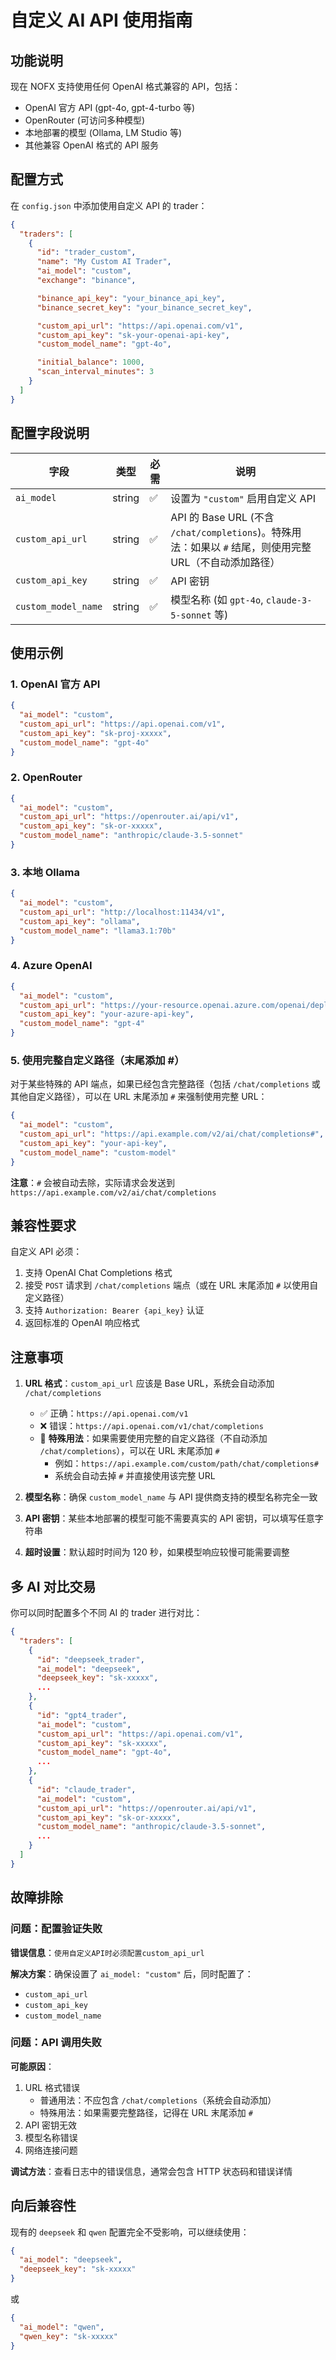 # 自定义 AI API 使用指南

## 功能说明

现在 NOFX 支持使用任何 OpenAI 格式兼容的 API，包括：
- OpenAI 官方 API (gpt-4o, gpt-4-turbo 等)
- OpenRouter (可访问多种模型)
- 本地部署的模型 (Ollama, LM Studio 等)
- 其他兼容 OpenAI 格式的 API 服务

## 配置方式

在 `config.json` 中添加使用自定义 API 的 trader：

```json
{
  "traders": [
    {
      "id": "trader_custom",
      "name": "My Custom AI Trader",
      "ai_model": "custom",
      "exchange": "binance",

      "binance_api_key": "your_binance_api_key",
      "binance_secret_key": "your_binance_secret_key",

      "custom_api_url": "https://api.openai.com/v1",
      "custom_api_key": "sk-your-openai-api-key",
      "custom_model_name": "gpt-4o",

      "initial_balance": 1000,
      "scan_interval_minutes": 3
    }
  ]
}
```

## 配置字段说明

| 字段 | 类型 | 必需 | 说明 |
|-----|------|------|------|
| `ai_model` | string | ✅ | 设置为 `"custom"` 启用自定义 API |
| `custom_api_url` | string | ✅ | API 的 Base URL (不含 `/chat/completions`)。特殊用法：如果以 `#` 结尾，则使用完整 URL（不自动添加路径） |
| `custom_api_key` | string | ✅ | API 密钥 |
| `custom_model_name` | string | ✅ | 模型名称 (如 `gpt-4o`, `claude-3-5-sonnet` 等) |

## 使用示例

### 1. OpenAI 官方 API

```json
{
  "ai_model": "custom",
  "custom_api_url": "https://api.openai.com/v1",
  "custom_api_key": "sk-proj-xxxxx",
  "custom_model_name": "gpt-4o"
}
```

### 2. OpenRouter

```json
{
  "ai_model": "custom",
  "custom_api_url": "https://openrouter.ai/api/v1",
  "custom_api_key": "sk-or-xxxxx",
  "custom_model_name": "anthropic/claude-3.5-sonnet"
}
```

### 3. 本地 Ollama

```json
{
  "ai_model": "custom",
  "custom_api_url": "http://localhost:11434/v1",
  "custom_api_key": "ollama",
  "custom_model_name": "llama3.1:70b"
}
```

### 4. Azure OpenAI

```json
{
  "ai_model": "custom",
  "custom_api_url": "https://your-resource.openai.azure.com/openai/deployments/your-deployment",
  "custom_api_key": "your-azure-api-key",
  "custom_model_name": "gpt-4"
}
```

### 5. 使用完整自定义路径（末尾添加 #）

对于某些特殊的 API 端点，如果已经包含完整路径（包括 `/chat/completions` 或其他自定义路径），可以在 URL 末尾添加 `#` 来强制使用完整 URL：

```json
{
  "ai_model": "custom",
  "custom_api_url": "https://api.example.com/v2/ai/chat/completions#",
  "custom_api_key": "your-api-key",
  "custom_model_name": "custom-model"
}
```

**注意**：`#` 会被自动去除，实际请求会发送到 `https://api.example.com/v2/ai/chat/completions`

## 兼容性要求

自定义 API 必须：
1. 支持 OpenAI Chat Completions 格式
2. 接受 `POST` 请求到 `/chat/completions` 端点（或在 URL 末尾添加 `#` 以使用自定义路径）
3. 支持 `Authorization: Bearer {api_key}` 认证
4. 返回标准的 OpenAI 响应格式

## 注意事项

1. **URL 格式**：`custom_api_url` 应该是 Base URL，系统会自动添加 `/chat/completions`
   - ✅ 正确：`https://api.openai.com/v1`
   - ❌ 错误：`https://api.openai.com/v1/chat/completions`
   - 🔧 **特殊用法**：如果需要使用完整的自定义路径（不自动添加 `/chat/completions`），可以在 URL 末尾添加 `#`
     - 例如：`https://api.example.com/custom/path/chat/completions#`
     - 系统会自动去掉 `#` 并直接使用该完整 URL

2. **模型名称**：确保 `custom_model_name` 与 API 提供商支持的模型名称完全一致

3. **API 密钥**：某些本地部署的模型可能不需要真实的 API 密钥，可以填写任意字符串

4. **超时设置**：默认超时时间为 120 秒，如果模型响应较慢可能需要调整

## 多 AI 对比交易

你可以同时配置多个不同 AI 的 trader 进行对比：

```json
{
  "traders": [
    {
      "id": "deepseek_trader",
      "ai_model": "deepseek",
      "deepseek_key": "sk-xxxxx",
      ...
    },
    {
      "id": "gpt4_trader",
      "ai_model": "custom",
      "custom_api_url": "https://api.openai.com/v1",
      "custom_api_key": "sk-xxxxx",
      "custom_model_name": "gpt-4o",
      ...
    },
    {
      "id": "claude_trader",
      "ai_model": "custom",
      "custom_api_url": "https://openrouter.ai/api/v1",
      "custom_api_key": "sk-or-xxxxx",
      "custom_model_name": "anthropic/claude-3.5-sonnet",
      ...
    }
  ]
}
```

## 故障排除

### 问题：配置验证失败

**错误信息**：`使用自定义API时必须配置custom_api_url`

**解决方案**：确保设置了 `ai_model: "custom"` 后，同时配置了：
- `custom_api_url`
- `custom_api_key`
- `custom_model_name`

### 问题：API 调用失败

**可能原因**：
1. URL 格式错误
   - 普通用法：不应包含 `/chat/completions`（系统会自动添加）
   - 特殊用法：如果需要完整路径，记得在 URL 末尾添加 `#`
2. API 密钥无效
3. 模型名称错误
4. 网络连接问题

**调试方法**：查看日志中的错误信息，通常会包含 HTTP 状态码和错误详情

## 向后兼容性

现有的 `deepseek` 和 `qwen` 配置完全不受影响，可以继续使用：

```json
{
  "ai_model": "deepseek",
  "deepseek_key": "sk-xxxxx"
}
```

或

```json
{
  "ai_model": "qwen",
  "qwen_key": "sk-xxxxx"
}
```
